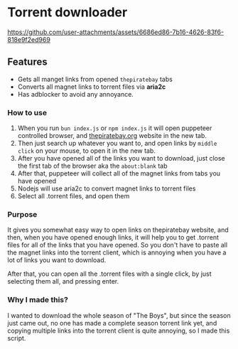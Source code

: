 # Torrent downloader

https://github.com/user-attachments/assets/6686ed86-7b16-4626-83f6-818e9f2ed969

## Features

- Gets all manget links from opened `thepiratebay` tabs
- Converts all magnet links to torrent files via **aria2c**
- Has adblocker to avoid any annoyance.



### How to use

1. When you run `bun index.js` or `npm index.js` it will open puppeteer controlled browser, and [thepiratebay.org](https://thepiratebay.org) website in the new tab.
2. Then just search up whatever you want to, and open links by `middle click` on your mouse, to open it in the new tab.
3. After you have opened all of the links you want to download, just close the first tab of the browser aka the `about:blank` tab
4. After that, puppeteer will collect all of the magnet links from tabs you have opened
5. Nodejs will use aria2c to convert magnet links to torrent files 
6. Select all .torrent files, and open them



### Purpose 

It gives you somewhat easy way to open links on thepiratebay website, and then, when you have opened enough links, it will help you to get .torrent files for all of the links that you have opened. So you don't have to paste all the magnet links into the torrent client, which is annoying when you have a lot of links you want to download.

After that, you can open all the .torrent files with a single click, by just selecting them all, and pressing enter.



### Why I made this?

I wanted to download the whole season of "The Boys", but since the season just came out, no one has made a complete season torrent link yet, and copying multiple links into the torrent client is quite annoying, so I made this script.

